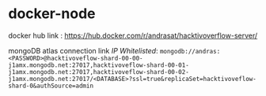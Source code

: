 # docker-node

docker hub link : https://hub.docker.com/r/andrasat/hacktivoverflow-server/

mongoDB atlas connection link  *IP Whitelisted*: `mongodb://andras:<PASSWORD>@hacktivoveflow-shard-00-00-j1amx.mongodb.net:27017,hacktivoveflow-shard-00-01-j1amx.mongodb.net:27017,hacktivoveflow-shard-00-02-j1amx.mongodb.net:27017/<DATABASE>?ssl=true&replicaSet=hacktivoveflow-shard-0&authSource=admin`